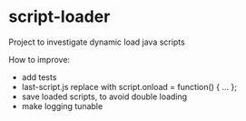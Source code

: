 # script-loader
Project to investigate dynamic load java scripts

How to improve:
 - add tests
 - last-script.js replace with script.onload = function() { ... };
 - save loaded scripts, to avoid double loading
 - make logging tunable